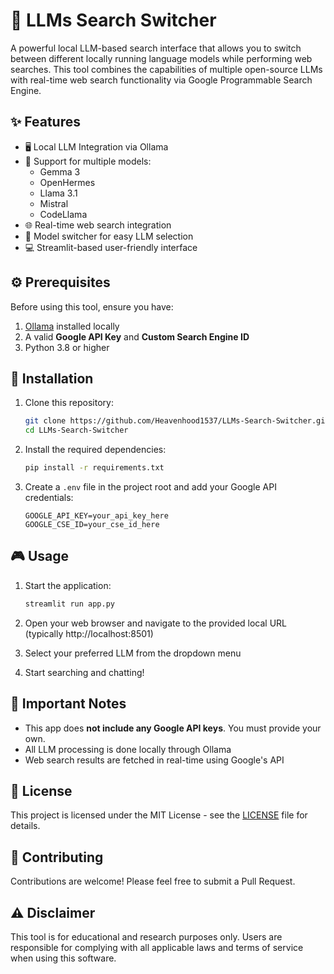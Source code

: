 # 🧠 LLMs Search Switcher

A powerful local LLM-based search interface that allows you to switch between different locally running language models while performing web searches. This tool combines the capabilities of multiple open-source LLMs with real-time web search functionality via Google Programmable Search Engine.

## ✨ Features

- 🖥️ Local LLM Integration via Ollama
- 🔄 Support for multiple models:
  - Gemma 3
  - OpenHermes
  - Llama 3.1
  - Mistral
  - CodeLlama
- 🌐 Real-time web search integration
- 🎯 Model switcher for easy LLM selection
- 💻 Streamlit-based user-friendly interface

## ⚙️ Prerequisites

Before using this tool, ensure you have:

1. [Ollama](https://ollama.ai) installed locally
2. A valid **Google API Key** and **Custom Search Engine ID**
3. Python 3.8 or higher

## 🚀 Installation

1. Clone this repository:
   ```bash
   git clone https://github.com/Heavenhood1537/LLMs-Search-Switcher.git
   cd LLMs-Search-Switcher
   ```

2. Install the required dependencies:
   ```bash
   pip install -r requirements.txt
   ```

3. Create a `.env` file in the project root and add your Google API credentials:
   ```
   GOOGLE_API_KEY=your_api_key_here
   GOOGLE_CSE_ID=your_cse_id_here
   ```

## 🎮 Usage

1. Start the application:
   ```bash
   streamlit run app.py
   ```

2. Open your web browser and navigate to the provided local URL (typically http://localhost:8501)

3. Select your preferred LLM from the dropdown menu

4. Start searching and chatting!

## 🔐 Important Notes

- This app does **not include any Google API keys**. You must provide your own.
- All LLM processing is done locally through Ollama
- Web search results are fetched in real-time using Google's API

## 📝 License

This project is licensed under the MIT License - see the [LICENSE](LICENSE) file for details.

## 🤝 Contributing

Contributions are welcome! Please feel free to submit a Pull Request.

## ⚠️ Disclaimer

This tool is for educational and research purposes only. Users are responsible for complying with all applicable laws and terms of service when using this software.
